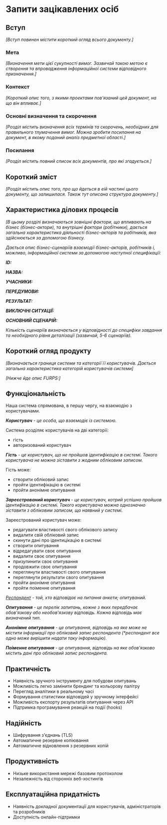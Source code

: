 # Запити зацікавлених осіб

## Вступ

*[Вступ повинен містити короткий огляд всього документу.]*

### Мета 

*[Визначення мети цієї сукупності вимог. Зазвичай такою метою є створення та впровадження 
 інформаційної системи відповідного призначення.]*

### Контекст

*[Короткий опис того, з якими проектами пов'язаний цей документ, на що він впливає.]*


### Основні визначення та скорочення

*[Розділ містить визначення всіх термінів та скорочень, необхідних для правильного
тлумачення вимог. Можна зробити посилання на документ, в якому поданий аналіз предметної області.]*


### Посилання

*[Розділ містить повний список всіх документів, про які згадується.]*


## Короткий зміст

*[Розділ містить опис того, про що йдеться в еій частині цього документу, що залишилася. 
Також тут описана структура документу.]*

## Характеристика ділових процесів

*[В цьому розділі визначаються зовнішні фактори, що впливають на бізнес (бізнес-актори), 
та внутрішні фактори (робітники), дається загальна характеристика діяльності бізнес-акторів 
та робітників, яка здійснюється за допомогою бізнесу.*

*Дається опис бізнес-сценаріїв взаємодії бізнес-акторів, робітників і, можливо, інформаційної системи за допомогою наступної
специфікації:*

   
***ID:***
    
***НАЗВА:***
    
***УЧАСНИКИ:***

***ПЕРЕДУМОВИ:***

***РЕЗУЛЬТАТ:***

***ВИКЛЮЧНІ СИТУАЦІЇ:***

***ОСНОВНИЙ СЦЕНАРІЙ:***

*Кількість сценаріїв визначається у відповідності до специфіки завдання та необхідного 
рівня деталізації (зазвичай, 5-6 сценаріїв).*

## Короткий огляд продукту

*[Визначається границя системи та категорії її користувачів. Дається загальна характеристика категорій користувачів
системи]*

*[Нижче йде опис FURPS:]*


## Функціональність

Наша система спрямована, в першу чергу, на взаємодію з користувачами.

***Користувач** - це особа, що взаємодіє із системою.*

Cистема розділяє користувачів на дві категорії:
- гість
- авторизований користувач

***Гість** - це користувач, що не пройшов ідентифікацію в системі. Такого користувача не можна зіставити з жодним обліковим записом.*

Гість може:
- створити обліковий запис
- пройти ідентифікацію в системі
- пройти анонімне опитування

***Зареєстрований користувач** - це користувач, котрий успішно пройшов ідентифікацію в системі. Такого користувача можна однозначно зіставити з обліковим записом, що наявний у системі.*

Зареєстрований користувач може:
- редагувати властивості свого облікового запису
- видалити свій обліковий запис
- скинути дані про ідентицікацію в системі
- створити опитування
- відредагувати своє опитування
- видалити своє опитування
- призупинити своє опитування
- продовжити своє опитування
- переглянути властивості свого опитування
- переглянути результати свого опитування
- пройти анонімне опитування
- пройти поіменне опитування

*[Респондент](https://slovnyk.ua/index.php?swrd=%D1%80%D0%B5%D1%81%D0%BF%D0%BE%D0%BD%D0%B4%D0%B5%D0%BD%D1%82) - той, хто відповідає на питання анкети; опитуваний.*

***Опитування** - це перелік запитань, кожне з яких передбачає обов'язкову або необов'язкову відповідь. Кожна відповідь має визначений тип.*

***Анонімне опитування** - це опитування, відповідь на яке може не містити інформації про обліковий запис респондента (&#42;респондент все одно може вирішити надати таку інформацію).*

***Поіменне опитування** - це опитування, відповідь на яке обов'язково містить дані про обліковий запис респондента.*

## Практичність

- Наявність зручного інструменту для побудови опитувань
- Можливість легко замінити брендинг та кольорову палітру
- Перегляд аналітики в реальному часі
- Формування статистики відповідей у зручному інтерфейсі
- Можливість експорту результатів опитування через API
- Підтримка програмування реакцій на події (hooks)

## Надійність

- Шифрування з'єднань (TLS)
- Автоматичне резервне копіювання
- Автоматичне відновлення з резервних копій

## Продуктивність

- Низьке використання мережі базовим протоколом
- Незалежність від сторонніх веб-хостингів

## Експлуатаційна придатність

- Наявність докладної документації для користувачів, адміністраторів та розробників
- Доступність онлайн-підтримки
